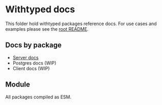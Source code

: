 # Withtyped docs

This folder hold withtyped packages reference docs. For use cases and examples please see the [root README](/README.md).

## Docs by package

- [Server docs](./server.md)
- Postgres docs (WIP)
- Client docs (WIP)

## Module

All packages compiled as ESM.
